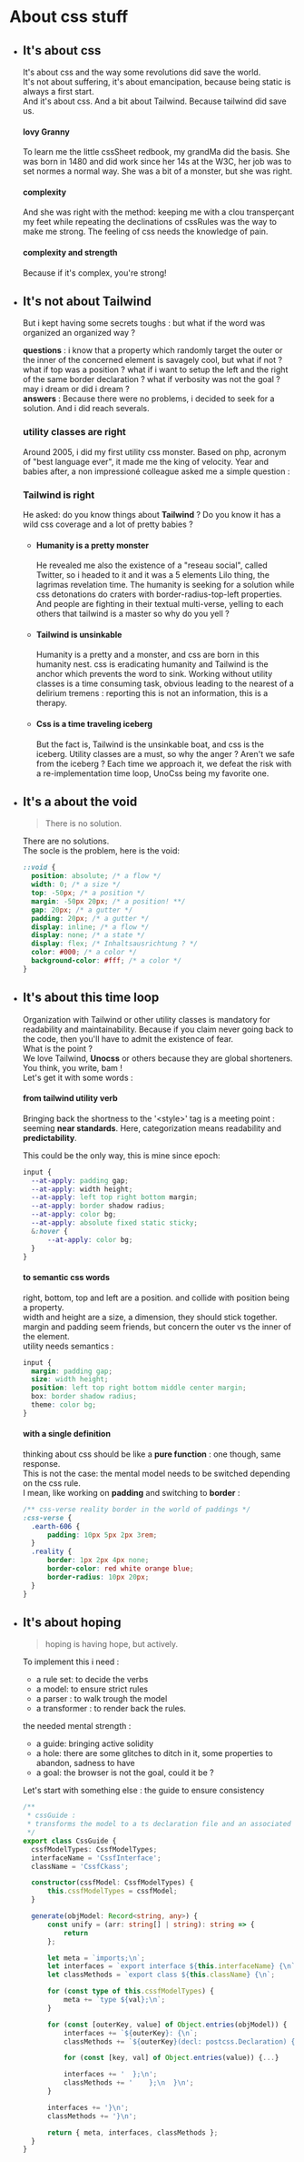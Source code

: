 # About css stuff

- ## It's about css

  It's about css and the way some revolutions did save the world.  
   It's not about suffering, it's about emancipation, because being static is always a first start.  
   And it's about css. And a bit about Tailwind. Because tailwind did save us.

  #### lovy Granny

  To learn me the little cssSheet redbook, my grandMa did the basis. She was born in 1480 and did work since her 14s at the W3C, her job was to set normes a normal way. She was a bit of a monster, but she was right.

  #### complexity

  And she was right with the method: keeping me with a clou transperçant my feet while repeating the declinations of cssRules was the way to make me strong. The feeling of css needs the knowledge of pain.

  #### complexity and strength

  Because if it's complex, you're strong!

- ## It's not about Tailwind

  But i kept having some secrets toughs : but what if the word was organized an organized way ?

  **questions** : i know that a property which randomly target the outer or the inner of the concerned element is savagely cool, but what if not ? what if top was a position ? what if i want to setup the left and the right of the same border declaration ? what if verbosity was not the goal ? may i dream or did i dream ?  
  **answers** : Because there were no problems, i decided to seek for a solution. And i did reach severals.

  ### utility classes are right

  Around 2005, i did my first utility css monster. Based on php, acronym of "best language ever", it made me the king of velocity. Year and babies after, a non impressioné colleague asked me a simple question :

  ### Tailwind is right

  He asked: do you know things about **Tailwind** ? Do you know it has a wild css coverage and a lot of pretty babies ?

  - #### Humanity is a pretty monster

    He revealed me also the existence of a "reseau social", called Twitter, so i headed to it and it was a 5 elements Lilo thing, the lagrimas revelation time. The humanity is seeking for a solution while css detonations do craters with border-radius-top-left properties. And people are fighting in their textual multi-verse, yelling to each others that tailwind is a master so why do you yell ?

  - #### Tailwind is unsinkable

    Humanity is a pretty and a monster, and css are born in this humanity nest. css is eradicating humanity and Tailwind is the anchor which prevents the word to sink. Working without utility classes is a time consuming task, obvious leading to the nearest of a delirium tremens : reporting this is not an information, this is a therapy.

  - #### Css is a time traveling iceberg

    But the fact is, Tailwind is the unsinkable boat, and css is the iceberg. Utility classes are a must, so why the anger ? Aren't we safe from the iceberg ? Each time we approach it, we defeat the risk with a re-implementation time loop, UnoCss being my favorite one.

- ## It's a about the void

  > There is no solution.

  There are no solutions.  
   The socle is the problem, here is the void:

  ```css
  ::void {
  	position: absolute; /* a flow */
  	width: 0; /* a size */
  	top: -50px; /* a position */
  	margin: -50px 20px; /* a position! **/
  	gap: 20px; /* a gutter */
  	padding: 20px; /* a gutter */
  	display: inline; /* a flow */
  	display: none; /* a state */
  	display: flex; /* Inhaltsausrichtung ? */
  	color: #000; /* a color */
  	background-color: #fff; /* a color */
  }
  ```

- ## It's about this time loop

  Organization with Tailwind or other utility classes is mandatory for readability and maintainability. Because if you claim never going back to the code, then you'll have to admit the existence of fear.  
   What is the point ?  
   We love Tailwind, **Unocss** or others because they are global shorteners. You think, you write, bam !  
   Let's get it with some words :

  #### from tailwind utility verb

  Bringing back the shortness to the '\<style>' tag is a meeting point : seeming **near standards**. Here, categorization means readability and **predictability**.

  This could be the only way, this is mine since epoch:

  ```scss
  input {
  	--at-apply: padding gap;
  	--at-apply: width height;
  	--at-apply: left top right bottom margin;
  	--at-apply: border shadow radius;
  	--at-apply: color bg;
  	--at-apply: absolute fixed static sticky;
  	&:hover {
  		--at-apply: color bg;
  	}
  }
  ```

  #### to semantic css words

  right, bottom, top and left are a position. and collide with position being a property.  
   width and height are a size, a dimension, they should stick together.  
   margin and padding seem friends, but concern the outer vs the inner of the element.  
   utility needs semantics :

  ```css
  input {
  	margin: padding gap;
  	size: width height;
  	position: left top right bottom middle center margin;
  	box: border shadow radius;
  	theme: color bg;
  }
  ```

  #### with a single definition

  thinking about css should be like a **pure function** : one though, same response.  
   This is not the case: the mental model needs to be switched depending on the css rule.  
   I mean, like working on **padding** and switching to **border** :

  ```scss
  /** css-verse reality border in the world of paddings */
  :css-verse {
  	.earth-606 {
  		padding: 10px 5px 2px 3rem;
  	}
  	.reality {
  		border: 1px 2px 4px none;
  		border-color: red white orange blue;
  		border-radius: 10px 20px;
  	}
  }
  ```

- ## It's about hoping

  > hoping is having hope, but actively.

  To implement this i need :

  - a rule set: to decide the verbs
  - a model: to ensure strict rules
  - a parser : to walk trough the model
  - a transformer : to render back the rules.

  the needed mental strength :

  - a guide: bringing active solidity
  - a hole: there are some glitches to ditch in it, some properties to abandon, sadness to have
  - a goal: the browser is not the goal, could it be ?

  Let's start with something else : the guide to ensure consistency

  ```typescript
  /**
   * cssGuide :
   * transforms the model to a ts declaration file and an associated class methods.
   */
  export class CssGuide {
  	cssfModelTypes: CssfModelTypes;
  	interfaceName = 'CssfInterface';
  	className = 'CssfCkass';

  	constructor(cssfModel: CssfModelTypes) {
  		this.cssfModelTypes = cssfModel;
  	}

  	generate(objModel: Record<string, any>) {
  		const unify = (arr: string[] | string): string => {
  			return
  		};

  		let meta = `imports;\n`;
  		let interfaces = `export interface ${this.interfaceName} {\n`;
  		let classMethods = `export class ${this.className} {\n`;

  		for (const type of this.cssfModelTypes) {
  			meta += `type ${val};\n`;
  		}

  		for (const [outerKey, value] of Object.entries(objModel)) {
  			interfaces += `${outerKey}: {\n`;
  			classMethods += `${outerKey}(decl: postcss.Declaration) {\n    return {\n`;

  			for (const [key, val] of Object.entries(value)) {...}

  			interfaces += '  };\n';
  			classMethods += '    };\n  }\n';
  		}

  		interfaces += '}\n';
  		classMethods += '}\n';

  		return { meta, interfaces, classMethods };
  	}
  }
  ```
